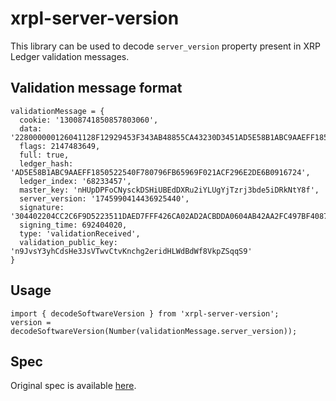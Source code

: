 # xrpl-server-version

This library can be used to decode `server_version` property present in XRP Ledger validation messages. 

## Validation message format
```
validationMessage = {
  cookie: '13008741850857803060',
  data: '228000000126041128F12929453F343AB48855CA43230D3451AD5E58B1ABC9AAEFF1850522540F780796FB65969F021ACF296E2DE6B09167245017000000000000000000000000000000000000000000000000000000000000000073210230EC376FC7AA70726B1F63F40F875A9461018C7DC14D5C37EE1761005C7AD4D77646304402204CC2C6F9D5223511DAED7FFF426CA02AD2ACBDDA0604AB42AA2FC497BF4087F102202A2E9EDF801120BDB7ACC441B792C18E6145F431240963248C4C4DB4A780A84E',
  flags: 2147483649,
  full: true,
  ledger_hash: 'AD5E58B1ABC9AAEFF1850522540F780796FB65969F021ACF296E2DE6B0916724',
  ledger_index: '68233457',
  master_key: 'nHUpDPFoCNysckDSHiUBEdDXRu2iYLUgYjTzrj3bde5iDRkNtY8f',
  server_version: '1745990414436925440',
  signature: '304402204CC2C6F9D5223511DAED7FFF426CA02AD2ACBDDA0604AB42AA2FC497BF4087F102202A2E9EDF801120BDB7ACC441B792C18E6145F431240963248C4C4DB4A780A84E',
  signing_time: 692404020,
  type: 'validationReceived',
  validation_public_key: 'n9JvsY3yhCdsHe3JsVTwvCtvKnchg2eridHLWdBdWf8VkpZSqqS9'
}
```

## Usage

```
import { decodeSoftwareVersion } from 'xrpl-server-version';
version = decodeSoftwareVersion(Number(validationMessage.server_version));
```

## Spec

Original spec is available [here](https://github.com/ripple/rippled/blob/develop/src/ripple/protocol/BuildInfo.h#L46).